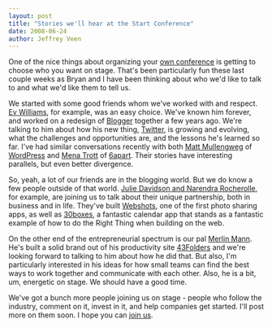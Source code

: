 ```yaml
---
layout: post
title: "Stories we'll hear at the Start Conference"
date: 2008-06-24
author: Jeffrey Veen
---
```

One of the nice things about organizing your <a href="http://thestartconference.com/">own conference</a> is getting to choose who you want on stage. That's been particularly fun these last couple weeks as Bryan and I have been thinking about who we'd like to talk to and what we'd like them to tell us.

We started with some good friends whom we've worked with and respect. <a href="http://evhead.blogspot.com/">Ev Williams</a>, for example, was an easy choice. We've known him forever, and worked on a redesign of <a href="http://blogger.com">Blogger</a> together a few years ago. We're talking to him about how his new thing, <a href="http://twitter.com/">Twitter</a>, is growing and evolving, what the challenges and opportunities are, and the lessons he's learned so far. I've had similar conversations recently with both <a href="http://ma.tt/">Matt Mullengweg</a> of <a href="http://wordpress.com/">WordPress</a> and <a href="http://www.dollarshort.org/">Mena Trott</a> of <a href="http://www.sixapart.com/">6apart</a>. Their stories have interesting parallels, but even better divergence.

So, yeah, a lot of our friends are in the blogging world. But we do know a few people outside of that world. <a href="http://83degrees.com/">Julie Davidson and Narendra Rocherolle</a>, for example, are joining us to talk about their unique partnership, both in business and in life. They've built <a href="http://www.webshots.com/">Webshots</a>, one of the first photo sharing apps, as well as <a href="http://30boxes.com/">30boxes</a>, a fantastic calendar app that stands as a fantastic example of how to do the Right Thing when building on the web.

On the other end of the entrepreneurial spectrum is our pal <a href="http://www.merlinmann.com/">Merlin Mann</a>. He's built a solid brand out of his productivity site <a href="http://43folders.com/">43Folders</a> and we're looking forward to talking to him about how he did that. But also, I'm particularly interested in his ideas for how small teams can find the best ways to work together and communicate with each other. Also, he is a bit, um, energetic on stage. We should have a good time.

We've got a bunch more people joining us on stage - people who follow the industry, comment on it, invest in it, and help companies get started. I'll post more on them soon. I hope you can <a href="http://thestartconference.com/">join us</a>.
